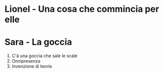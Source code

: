 # Lionel - Una cosa che commincia per elle



# Sara - La goccia

1. C'à una goccia che sale le scale
2. Onnipresenza
3. Invenzione di teorie

# 